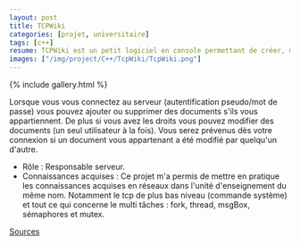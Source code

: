 ```yaml
---
layout: post
title: TCPWiki
categories: [projet, universitaire]
tags: [c++]
resume: TCPWiki est un petit logiciel en console permettant de créer, modifier et supprimer des documents partagés sur un réseaux local.
images: ["/img/project/C++/TcpWiki/TcpWiki.png"]
---
```

{% include gallery.html %}

Lorsque vous vous connectez au serveur (autentification pseudo/mot de passe) vous pouvez ajouter 
ou supprimer des documents s'ils vous appartiennent. De plus si vous avez les droits vous pouvez 
modifier des documents (un seul utilisateur à la fois). Vous serez prévenus dès votre connexion si 
un document vous appartenant a été modifié par quelqu'un d'autre.

* Rôle : Responsable serveur.
* Connaissances acquises : Ce projet m'a permis de mettre en pratique les connaissances acquises en réseaux dans l'unité d'enseignement du même nom. Notamment le tcp de plus bas niveau (commande système) et tout ce qui concerne le multi tâches : fork, thread, msgBox, sémaphores et mutex.

<div class="container-link">
  <a href="/img/project/C++/TcpWiki/TcpWiki.zip" target="_blank">Sources</a>
</div>